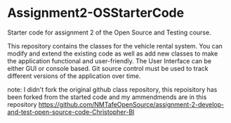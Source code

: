 # Assignment2-OSStarterCode
Starter code for assignment 2 of the Open Source and Testing course.

This repository contains the classes for the vehicle rental system.
You can modify and extend the existing code as well as add new classes to make the application functional and user-friendly.
The User Interface can be either GUI or console based.
Git source control must be used to track different versions of the application over time.

note: I didn't fork the original github class repository, this repoisitory has been forked from the started code and my ammendmends are in this repository https://github.com/NMTafeOpenSource/assignment-2-develop-and-test-open-source-code-Christopher-Bl

